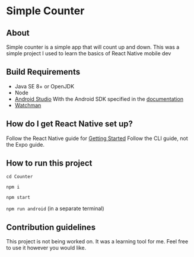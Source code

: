# Simple Counter

## About

Simple counter is a simple app that will count up and down.
This was a simple project I used to learn the basics of
React Native mobile dev

## Build Requirements

* Java SE 8+ or OpenJDK
* Node
* [Android Studio](https://developer.android.com/studio/index.html) With the Android SDK specified in the [documentation](https://reactnative.dev/docs/0.60/enviroment-setup)
* [Watchman](https://facebook.github.io/watchman/docs/install/#buildinstall)

## How do I get React Native set up? ##

Follow the React Native guide for [Getting Started](https://reactnative.dev/docs/0.60/enviroment-setup)
Follow the CLI guide, not the Expo guide.

## How to run this project ##

```cd Counter```

```npm i```

```npm start```

```npm run android``` (in a separate terminal)

## Contribution guidelines ##

This project is not being worked on. It was a learning tool for me.
Feel free to use it however you would like.